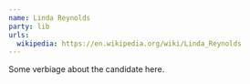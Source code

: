```yaml
---
name: Linda Reynolds
party: lib
urls:
  wikipedia: https://en.wikipedia.org/wiki/Linda_Reynolds
---
```

Some verbiage about the candidate here.
